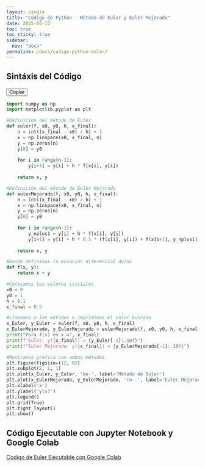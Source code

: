 ```yaml
---
layout: single
title: "Código de Python - Método de Euler y Euler Mejorado"
date: 2025-06-15
toc: true
toc_sticky: true
sidebar:
  nav: "docs"
permalink: /docs/codigo-python-euler/
---
```


## Sintáxis del Código

<div class="code-block" markdown="1" style="position: relative;">
  <button class="copy-button">Copiar</button>

```python
import numpy as np
import matplotlib.pyplot as plt

#Definicion del método de Euler
def euler(f, x0, y0, h, x_final):
    n = int((x_final - x0) / h) + 1
    x = np.linspace(x0, x_final, n)
    y = np.zeros(n)
    y[0] = y0
    
    for i in range(n-1):
        y[i+1] = y[i] + h * f(x[i], y[i])
        
    return x, y

#Definicion del método de Euler Mejorado
def eulerMejorado(f, x0, y0, h, x_final):
    n = int((x_final - x0) / h) + 1
    x = np.linspace(x0, x_final, n)
    y = np.zeros(n)
    y[0] = y0
    
    for i in range(n-1):
        y_nplus1 = y[i] + h * f(x[i], y[i])
        y[i+1] = y[i] + h * 0.5 * (f(x[i], y[i]) + f(x[i+1], y_nplus1))
        
    return x, y

#Donde definimos la ecuación diferencial dy/dx
def f(x, y):
    return x + y  

#Colocamos los valores iniciales
x0 = 0
y0 = 1
h = 0.1
x_final = 0.5

#Llamamos a los métodos e imprimimos el valor buscado
x_Euler, y_Euler = euler(f, x0, y0, h, x_final)
x_EulerMejorado, y_EulerMejorado = eulerMejorado(f, x0, y0, h, x_final)
print("Para f(x) en x =", x_final)
print(f"Euler: y({x_final}) = {y_Euler[-1]:.10f}")
print(f"Euler Mejorado: y({x_final}) = {y_EulerMejorado[-1]:.10f}")

#Mostramos gráfica com ambos métodos
plt.figure(figsize=(12, 8))
plt.subplot(2, 1, 1)
plt.plot(x_Euler, y_Euler, 'bo-', label='Método de Euler')
plt.plot(x_EulerMejorado, y_EulerMejorado, 'ro--', label='Euler Mejorado')
plt.xlabel('x')
plt.ylabel('y(x)')
plt.legend()
plt.grid(True)
plt.tight_layout()
plt.show()

```

</div>

<script src="{{ '/assets/js/copy-code.js' | relative_url }}" defer></script>

## Código Ejecutable con Jupyter Notebook y Google Colab

[Codigo de Euler Ejecutable con Google Colab](https://colab.research.google.com/drive/1fgTehTfjw8w-j5unNUjR0vV3iMkcGUC_?usp=sharing "Código de Euler")